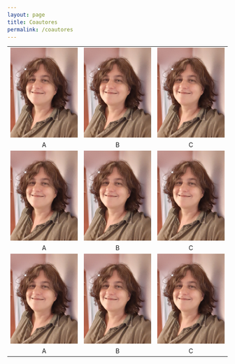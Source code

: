```yaml
---
layout: page
title: Coautores
permalink: /coautores
---
```


| | | |
|:-------------------------:|:-------------------------:|:-------------------------:|
|<img width="160"   src="mrosas.jpg"> |  <img width="160"   src="mrosas.jpg"> | <img width="160"   src="mrosas.jpg"> |
| A | B | C |
|<img width="160"   src="mrosas.jpg">   | <img width="160"   src="mrosas.jpg"> |<img width="160"  src="mrosas.jpg"> |
| A | B | C |
|<img width="160"  src="mrosas.jpg"> |<img width="160"   src="mrosas.jpg">|<img width="160"   src="mrosas.jpg"> |
| A | B | C |
